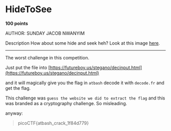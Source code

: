 # HideToSee

**100 points**

AUTHOR: SUNDAY JACOB NWANYIM

Description
How about some hide and seek heh?
Look at this image [here](https://github.com/LeonGurin/picoCTF-2023/blob/main/Cryptography/HideToSee/atbash.jpg).

___

The worst challenge in this competition.

Just put the file into [https://futureboy.us/stegano/decinput.html](https://futureboy.us/stegano/decinput.html)

and it will magically give you the flag in `atbash` decode it with `decode.fr` and get the flag.

This challenge was `guess the website we did to extract the flag` and this was branded as a cryptography challenge. So misleading.

anyway:

> picoCTF{atbash_crack_1f84d779}
